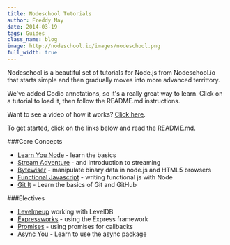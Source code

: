```yaml
---
title: Nodeschool Tutorials
author: Freddy May
date: 2014-03-19
tags: Guides
class_name: blog
image: http://nodeschool.io/images/nodeschool.png
full_width: true
---
```


Nodeschool is a beautiful set of tutorials for Node.js from Nodeschool.io that starts simple and then gradually moves into more advanced territtory.

We've added Codio annotations, so it's a really great way to learn. Click on a tutorial to load it, then follow the README.md instructions.

Want to see a video of how it works? [Click here](https://player.vimeo.com/video/86100550?autoplay=1&hd=1).

To get started, click on the links below and read the README.md.

###Core Concepts
- [Learn You Node](https://github.com/codio/tutorial_nodeschool_learnyounode) - learn the basics
- [Stream Adventure](https://github.com/codio/tutorial_nodeschool_stream_adventure) - and introduction to streaming
- [Bytewiser](https://github.com/codio/tutorial_nodeschool_bytewiser) - manipulate binary data in node.js and HTML5 browsers
- [Functional Javascript](https://github.com/codio/tutorial_nodeschool_functionaljs) - writing functional js with Node
- [Git It](https://github.com/codio/tutorial_nodeschool_gitit) - Learn the basics of Git and GitHub

###Electives
- [Levelmeup](https://github.com/codio/tutorial_nodeschool_levelmeup) working with LevelDB
- [Expressworks](https://github.com/codio/tutorial_nodeschool_expressworks) - using the Express framework
- [Promises](https://github.com/codio/tutorial_nodeschool_promises) - using promises for callbacks
- [Async You](https://github.com/codio/tutorial_nodeschool_asyncyou) - Learn to use the async package

